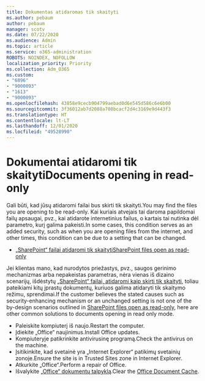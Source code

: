 ```yaml
---
title: Dokumentas atidaromas tik skaityti
ms.author: pebaum
author: pebaum
manager: scotv
ms.date: 07/22/2020
ms.audience: Admin
ms.topic: article
ms.service: o365-administration
ROBOTS: NOINDEX, NOFOLLOW
localization_priority: Priority
ms.collection: Adm_O365
ms.custom:
- "6896"
- "9000093"
- "1613"
- "9000093"
ms.openlocfilehash: 43858e9cecb904799aebad0d6e545d586c6e6b00
ms.sourcegitcommit: 3f36012ab7d2088a708bcacf2d4c3169e9d443f3
ms.translationtype: HT
ms.contentlocale: lt-LT
ms.lasthandoff: 12/01/2020
ms.locfileid: "49528990"
---
```

# <a name="documents-opening-in-read-only"></a><span data-ttu-id="10ad2-102">Dokumentai atidaromi tik skaityti</span><span class="sxs-lookup"><span data-stu-id="10ad2-102">Documents opening in read-only</span></span>

<span data-ttu-id="10ad2-103">Gali būti, kad jūsų atidaromi failai bus skirti tik skaityti.</span><span class="sxs-lookup"><span data-stu-id="10ad2-103">You may find the files you are opening to be read-only.</span></span> <span data-ttu-id="10ad2-104">Kai kuriais atvejais tai daroma papildomai failų apsaugai, pvz., kai atidarote internetinius failus, o kartais tai nutinka dėl parametro, kurį galima pakeisti.</span><span class="sxs-lookup"><span data-stu-id="10ad2-104">In some cases, this condition serves as an added security, such as when you are opening files from the internet, and other times, this condition can be due to a setting that can be changed.</span></span>

- [<span data-ttu-id="10ad2-105">„SharePoint“ failai atidaromi tik skaityti</span><span class="sxs-lookup"><span data-stu-id="10ad2-105">SharePoint files open as read-only</span></span>](https://docs.microsoft.com/sharepoint/troubleshoot/lists-and-libraries/files-open-as-read-only-and-cannot-check-in-or-out)

<span data-ttu-id="10ad2-106">Jei klientas mano, kad nurodytos priežastys, pvz., saugos gerinimo mechanizmas arba nepakeistas parametras, nėra vienas iš dizaino scenarijų, išdėstytų [„SharePoint“ failai, atidaromi kaip skirti tik skaityti](https://docs.microsoft.com/sharepoint/troubleshoot/lists-and-libraries/files-open-as-read-only-and-cannot-check-in-or-out), toliau pateikiami kitų įprastų dokumentų, kuriuos galima atidaryti tik skaitymo režimu, sprendimai.</span><span class="sxs-lookup"><span data-stu-id="10ad2-106">If the customer believes the stated causes such as security-enhancing mechanism or an unchanged setting is not one of the by-design scenarios outlined in [SharePoint files open as read-only](https://docs.microsoft.com/sharepoint/troubleshoot/lists-and-libraries/files-open-as-read-only-and-cannot-check-in-or-out), here are other common solutions to documents opening in read only mode.</span></span>

- <span data-ttu-id="10ad2-107">Paleiskite kompiuterį iš naujo.</span><span class="sxs-lookup"><span data-stu-id="10ad2-107">Restart the computer.</span></span>
- <span data-ttu-id="10ad2-108">Įdiekite „Office“ naujinimus.</span><span class="sxs-lookup"><span data-stu-id="10ad2-108">Install Office updates.</span></span>
- <span data-ttu-id="10ad2-109">Kompiuteryje patikrinkite antivirusinę programą.</span><span class="sxs-lookup"><span data-stu-id="10ad2-109">Check the antivirus on the machine.</span></span>
- <span data-ttu-id="10ad2-110">Įsitikinkite, kad svetainė yra „Internet Explorer“ patikimų svetainių zonoje.</span><span class="sxs-lookup"><span data-stu-id="10ad2-110">Ensure the site is in Trusted Sites zone in Internet Explorer.</span></span>
- <span data-ttu-id="10ad2-111">Atkurkite „Office“.</span><span class="sxs-lookup"><span data-stu-id="10ad2-111">Perform a repair of Office.</span></span>
- <span data-ttu-id="10ad2-112">Išvalykite [„Office“ dokumentų talpyklą](https://support.microsoft.com/office/delete-your-office-document-cache-b1d3765e-d71b-4bb8-99ca-acd22c42995d?ui=en-us&rs=en-us&ad=us).</span><span class="sxs-lookup"><span data-stu-id="10ad2-112">Clear the [Office Document Cache](https://support.microsoft.com/office/delete-your-office-document-cache-b1d3765e-d71b-4bb8-99ca-acd22c42995d?ui=en-us&rs=en-us&ad=us).</span></span>

